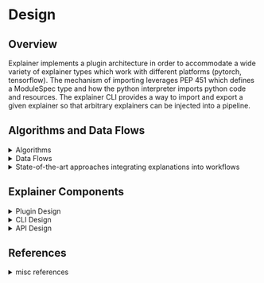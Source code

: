 # Design

## Overview

Explainer implements a plugin architecture in order to accommodate a wide variety of explainer types which work with different platforms (pytorch, tensorflow). The mechanism of importing leverages PEP 451 which defines a ModuleSpec type and how the python interpreter imports python code and resources. The explainer CLI provides a way to import and export a given explainer so that arbitrary explainers can be injected into a pipeline. 


## Algorithms and Data Flows

<details>
<summary>Algorithms</summary>


```{mermaid}
:caption: "Explainability based on Algorithms{cite}`chou2022counterfactuals`"

%%{
  init: { "flowchart": { "htmlLabels": true, "curve": "linear" } }
}%%

flowchart LR
    A[Algorithm] --> B{Is\nyour\nmodel\ninterpretable?}
    B -->|Yes| C[Use\nIntrinsic\nmethods]
    B -->|No| D{Explain\nindividual\npredictions\nor\nentire\nmodel?}
    D -->|Entire Model| F{"Does\nyour\nmodel\nhave\na\nstandard\narchitecture?"}
    D -->|Individual Predictions| J{"Does\nyour\nmodel\nhave\na\nstandard\narchitecture?"}
    D -->|Both| E
    F -->|No| K["Model\nagnostic\nmethods\nlike\nPartial\nDependence\nplots"]
    F -->|Yes| L["Use\nModel\nspecific\nglobal\nmethods\nlike\nXGBoost"]
    J -->|Yes| M["Model\nspecific\nlocal\nmethods\nlike\nGrad-CAM</b>"]
    J -->|No| E
    E["SHAP\nor\nLIME"]
    classDef leafName fill:#00f,color:#fff;
    class C,E,K,L,M leafName;
```

* {{YANG202229}}
* {{ZHU202253}}
* {{HOLZINGER202128}}

</details>

<details>
<summary>Data Flows</summary>


```{mermaid}
:caption: "Explainable Data{cite}`bennetot2021practical`"

%%{
  init: { "flowchart": { "htmlLabels": true, "curve": "linear" } }
}%%

flowchart LR
    A[Data] --> B{Tabular Data?}
    B -->|Yes| C{Interactive\nExplanation?}
    B -->|No| E{Text Data?}
    C -->|Yes| D["Logic\nTensor\nNetworks\n(<b>LTN</b>)"]
    C -->|No| G{CounterFactual\nExplanation?}
    E -->|Yes| F["Transformer\nInterpret"]
    E -->|No| J{"Image Data?"}
    J -->|Yes| K["Gradient-weighted\nClass\nActivation\nMapping\n(<b>Grad-CAM)</b>"]
    J -->|No| L["Layer-wise\nRelevance\nPropagation\n(<b>LDP</b>)"]
    G -->|Yes| H["Diverse\nCounterfactual\nExplanations\n(<b>DICE</b>) fa:fa-external-link-alt"]
    G -->|No| I["Shapley\nAdditive\nExplanations\n(<b>SHAP</b>)"]
    classDef leafName fill:#00f,color:#fff;
    class D,F,H,I,K,L leafName;
```

* Logic Tensor Networks: See {cite}`bennetot2021practical`
* See {cite}`logictensornetworks`
* See {cite}`mothilal2020explaining`

</details>

<details>
<summary>State-of-the-art approaches integrating explanations into workflows</summary>

### transformer-interpret and path-explain

transformer-interpret
: This library{{TransformersInterpret}} adds an explainer to any HuggingFace transformer. The python package combines both HuggingFace {{Transformers}} and {{Captum}}. The choice of a model within the HuggingFace {{Transformers}} library is done by using {{AutoClasses}}. An example of the API is shown below:

> model = AutoModel.from_pretrained("bert-base-cased")


In this case, the pretrained model "bert-base-cased" will be downloaded from the HuggingFace model repo on huggingface.co, added to a local python class cache and imported into the current python environment. The type of framework used with the pretained model is determined by the path or an additional boolean parameter in the method of from_tf. The bert model returned from the method differs depending on whether PyTorch or TensorFlow is used (see figures below).


```{eval-rst}

.. autoclasstree:: transformers.AutoModelForSequenceClassification
   :caption: Class Hierarchy of transformers.AutoModelForSequenceClassification
   :full:

```

```{eval-rst}

.. autoclasstree:: transformers.models.bert.BertModel
   :caption: Class Hierarchy of transformers.models.bert.BertModel for pytorch
   :full:

```

```{eval-rst}

.. autoclasstree:: transformers.models.bert.TFBertModel
   :caption: Class Hierarchy of transformers.models.bert.TFBertModel for tensorflow
   :full:

```

path-explain
: This library{{PathExplain}} adds an explainer that can also accept either a PyTorch or TensorFlow model. The library explains feature importances and feature interactions in deep neural networks using path attribution methods.


```{eval-rst}

.. autoclasstree:: path_explain.explainers.embedding_explainer_tf.EmbeddingExplainerTF
   :caption: Class Hierarchy of path_explain.explainers.embedding_explainer_tf.EmbeddingExplainerTF
   :full:

```

</details>

## Explainer Components

<details>
<summary>Plugin Design</summary>

Python Plugins
: A plugin package is a collection of related plugins corresponding to a Python package. An example is {{Glue}}

The native python plugin architecture provides a way to add specific functionality to a framework that is required to be extensible. In this case there are many explainers that needs to be added to a general workflow framework. 


Explainer uses python's Loader so that different explainable implementations can be loaded into the current environment.
It does so by just-in-time loading of python dependencies and explainable inputs that are defined in a yaml file. 


from explainer.explainers import noisetunnel

PyYaml
: The plugin architecture can be combined with {{PyYaml}} so that imports of yaml files can do customized loading

```{eval-rst}

.. autoclasstree:: explainer.ExplainerLoader
   :caption: Class Hierarchy of explainer.ExplainerLoader
   :full:

```

```{eval-rst}

.. autoclasstree:: explainer.ExplainerMetaPathFinder
   :caption: Class Hierarchy of explainer.ExplainerMetaPathFinder
   :full:

```

```{eval-rst}
.. include:: ./plugin.rst
```

</details>

<details>
<summary>CLI Design</summary>

```{eval-rst}
.. include:: ./cli.rst
```

</details>

<details>
<summary>API Design</summary>

```{eval-rst}
.. include:: ./api.rst
```

</details>


## References

<details>
<summary>misc references</summary>

* [Logic Tensor Networks](https://github.com/logictensornetworks/logictensornetworks)
* [COUNTERFACTUAL EXPLANATIONS WITHOUT OPENING THE BLACK BOX: AUTOMATED DECISIONS AND THE GDPR](https://arxiv.org/pdf/1711.00399.pdf)
* [Generating Counterfactual Explanations with Natural Language](https://arxiv.org/pdf/1806.09809.pdf)

</details>
